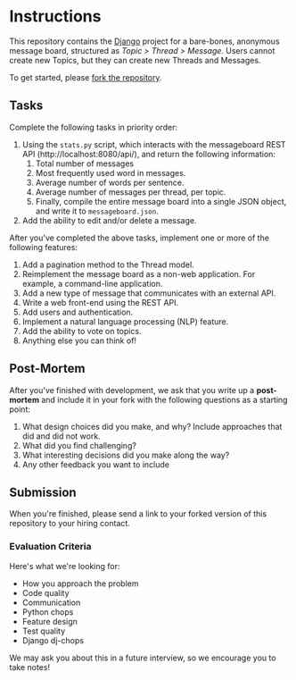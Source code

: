 # Instructions

This repository contains the [Django](https://docs.djangoproject.com/en/2.2/)
project for a bare-bones, anonymous message board, structured as *Topic > Thread > Message*.
Users cannot create new Topics, but they can create new Threads and
Messages.

To get started, please [fork the
repository](https://github.com/CloudBoltSoftware/coding-exercise/fork).

## Tasks

Complete the following tasks in priority order:

1. Using the `stats.py` script, which interacts with the messageboard REST API
   (http://localhost:8080/api/), and return the following information:
    1. Total number of messages
    1. Most frequently used word in messages.
    1. Average number of words per sentence.
    1. Average number of messages per thread, per topic.
    1. Finally, compile the entire message board into a single JSON object, and
       write it to `messageboard.json`.
1. Add the ability to edit and/or delete a message.

After you've completed the above tasks, implement one or more of the following features:

1. Add a pagination method to the Thread model.
1. Reimplement the message board as a non-web application. For example, a
   command-line application.
1. Add a new type of message that communicates with an external API.
1. Write a web front-end using the REST API.
1. Add users and authentication.
1. Implement a natural language processing (NLP) feature.
1. Add the ability to vote on topics.
1. Anything else you can think of!

## Post-Mortem

After you've finished with development, we ask that you write up a
**post-mortem** and include it in your fork with the following questions as a starting point:

1. What design choices did you make, and why? Include approaches that did and
   did not work.
1. What did you find challenging?
1. What interesting decisions did you make along the way?
1. Any other feedback you want to include

## Submission

When you're finished, please send a link to your forked version of this
repository to your hiring contact.

### Evaluation Criteria

Here's what we're looking for:

* How you approach the problem
* Code quality
* Communication
* Python chops
* Feature design
* Test quality
* Django dj-chops

We may ask you about this in a future interview, so we encourage you to take
notes!